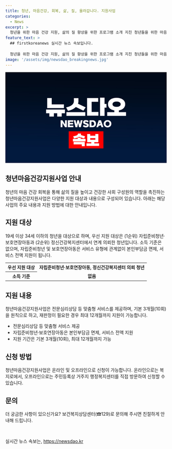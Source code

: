 ```yaml
---
title: 청년, 마음건강, 회복, 삶, 질, 올라갑니다. 지원사업
categories:
  - News
excerpt: >
  청년을 위한 마음 건강 지원, 삶의 질 향상을 위한 프로그램 소개 지친 청년들을 위한 마음 건강 회복을 위해 청년마음건강지원사업이 실시되고 있습니다. 19세 이상 34세 이하의 청년들을 대상으로 전문심리상담 및 맞춤형 서비스를 제공하며, 자립준비청년과 보호연장아동에 대해서는 본인부담금 면제 및 전액 지원이 이루어집니다. 온라인 및 오프라인으로의 신청이 가능하며, 자세한 내용은 보건복지상담센터(☎129)로 문의하시면 됩니다.
feature_text: >
  ## firstkoreanews 실시간 뉴스 속보입니다.

  청년을 위한 마음 건강 지원, 삶의 질 향상을 위한 프로그램 소개 지친 청년들을 위한 마음 건강 회복을 위해 청년마음건강지원사업이 실시되고 있습니다. 19세 이상 34세 이하의 청년들을 대상으로 전문심리상담 및 맞춤형 서비스를 제공하며, 자립준비청년과 보호연장아동에 대해서는 본인부담금 면제 및 전액 지원이 이루어집니다. 온라인 및 오프라인으로의 신청이 가능하며, 자세한 내용은 보건복지상담센터(☎129)로 문의하시면 됩니다.
image: '/assets/img/newsdao_breakingnews.jpg'
---
```


<p><img src="/assets/img/newsdao_breakingnews.jpg" alt="firstkoreanews 속보" /></p>

<h2 data-ke-size="size26">청년마음건강지원사업 안내</h2>

<p data-ke-size="size16">청년의 마음 건강 회복을 통해 삶의 질을 높이고 건강한 사회 구성원의 역할을 촉진하는 청년마음건강지원사업은 다양한 지원 대상과 내용으로 구성되어 있습니다. 아래는 해당 사업의 주요 내용과 지원 방법에 대한 안내입니다.</p>

<h2>지원 대상</h2>

<p data-ke-size="size16">19세 이상 34세 이하의 청년을 대상으로 하며, 우선 지원 대상은 (1순위) 자립준비청년·보호연장아동과 (2순위) 정신건강복지센터에서 연계 의뢰한 청년입니다. 소득 기준은 없으며, 자립준비청년 및 보호연장아동은 서비스 유형에 관계없이 본인부담금 면제, 서비스 전액 지원이 됩니다.</p>

<table>
    <tr>
        <th>우선 지원 대상</th>
        <td style="text-align: center; height: 17px;"><b>자립준비청년·보호연장아동, 정신건강복지센터 의뢰 청년</b></td>
    </tr>
    <tr>
        <th>소득 기준</th>
        <td style="text-align: center; height: 17px;"><b>없음</b></td>
    </tr>
</table>

<h2>지원 내용</h2>

<p data-ke-size="size16">청년마음건강지원사업은 전문심리상담 등 맞춤형 서비스를 제공하며, 기본 3개월(10회)을 원칙으로 하고, 재판정이 필요한 경우 최대 12개월까지 지원이 가능합니다.</p>

<ul>
    <li>전문심리상담 등 맞춤형 서비스 제공</li>
    <li>자립준비청년·보호연장아동은 본인부담금 면제, 서비스 전액 지원</li>
    <li>지원 기간은 기본 3개월(10회), 최대 12개월까지 가능</li>
</ul>

<h2>신청 방법</h2>

<p data-ke-size="size16">청년마음건강지원사업은 온라인 및 오프라인으로 신청이 가능합니다. 온라인으로는 복지로에서, 오프라인으로는 주민등록상 거주지 행정복지센터를 직접 방문하여 신청할 수 있습니다.</p>

<h2>문의</h2>

<p data-ke-size="size16">더 궁금한 사항이 있으신가요? 보건복지상담센터(☎129)로 문의해 주시면 친절하게 안내해 드립니다.</p>

<p data-ke-size="size16">&nbsp;</p>
실시간 뉴스 속보는, <a href="https://newsdao.kr" rel="dofollow">https://newsdao.kr</a>


